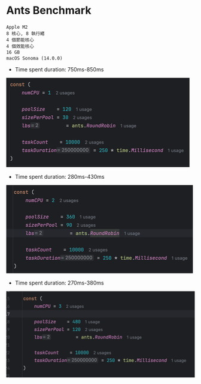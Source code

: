 # Ants Benchmark

```
Apple M2
8 核心, 8 執行緒
4 個節能核心
4 個效能核心
16 GB
macOS Sonoma (14.0.0)

```

- Time spent duration: 750ms-850ms

![](img.png)
- Time spent duration: 280ms-430ms

![](img_1.png)
- Time spent duration: 270ms-380ms

![](img_2.png)